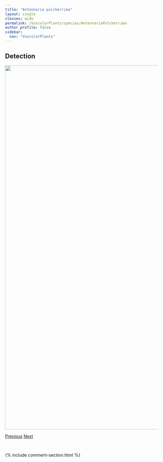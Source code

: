 ```yaml
---
title: "Antennaria pulcherrima"
layout: single
classes: wide
permalink: /VascularPlants/species/AntennariaPulcherrima
author_profile: false
sidebar:
  nav: "VascularPlants"
---
```


<h2>Detection</h2>

<a href="https://drive.google.com/uc?export=view&id=1Mlct8Qhk5pzUUcXIWN2CgLYstQjt-ZO2">
<img src="https://drive.google.com/uc?export=view&id=1Mlct8Qhk5pzUUcXIWN2CgLYstQjt-ZO2" height = "1200" width = "800">
</a>


<a href="/DevelopmentWebsite/VascularPlants/species/AntennariaNeglecta" class="pagination--pager" title="Antennaria neglecta">Previous</a> <a href="/DevelopmentWebsite/VascularPlants/species/AntennariaRacemosa" class="pagination--pager" title="Antennaria racemosa">Next</a>

<p>&nbsp;</p>

{% include comment-section.html %}
